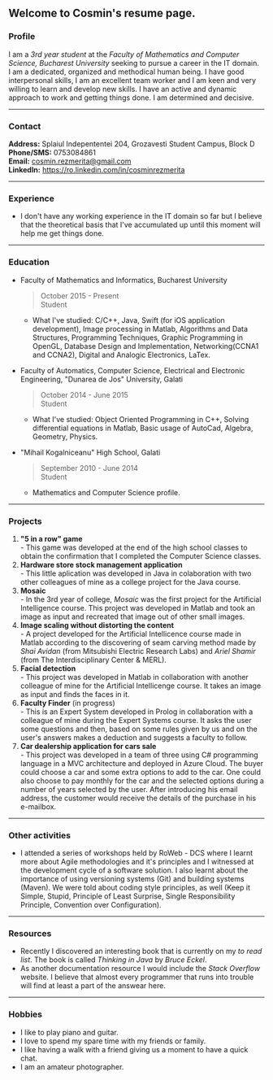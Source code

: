 ## Welcome to Cosmin's resume page.

### Profile
  I am a *3rd year student* at the *Faculty of Mathematics and Computer Science, Bucharest University* seeking to pursue a career in the IT domain. <br/>
  I am a dedicated, organized and methodical human being. I have good interpersonal skills, I am an excellent team worker and I am keen and very willing to learn and develop new skills. I have an active and dynamic approach to work and getting things done. I am determined and decisive.
  
***

### Contact
**Address:** Splaiul Indepententei 204, Grozavesti Student Campus, Block D <br/>
**Phone/SMS:** 0753084861 <br/>
**Email:** cosmin.rezmerita@gmail.com <br/>
**LinkedIn:** https://ro.linkedin.com/in/cosminrezmerita
  
***

### Experience
  * I don't have any working experience in the IT domain so far but I believe that the theoretical basis that I've accumulated up until this moment will help me get things done.

***

### Education
  * Faculty of Mathematics and Informatics, Bucharest University
    > October 2015 - Present <br/>
    > Student <br/>
    
    * What I've studied: C/C++, Java, Swift (for iOS application development), Image processing in Matlab, Algorithms and Data Structures, Programming Techniques, Graphic Programming in OpenGL, Database Design and Implementation, Networking(CCNA1 and CCNA2), Digital and Analogic Electronics, LaTex. <br/>
    
  * Faculty of Automatics, Computer Science, Electrical and Electronic Engineering, "Dunarea de Jos" University, Galati
    > October 2014 - June 2015 <br/>
    > Student <br/>
    
    * What I've studied: Object Oriented Programming in C++, Solving differential equations in Matlab, Basic usage of AutoCad, Algebra, Geometry, Physics. <br/>
    
  * "Mihail Kogalniceanu" High School, Galati
    > September 2010 - June 2014 <br/>
    > Student <br/>
    
    * Mathematics and Computer Science profile.

***

### Projects
  1. **"5 in a row" game** <br/>
    - This game was developed at the end of the high school classes to obtain the confirmation that I completed the Computer Science classes.
  2. **Hardware store stock management application** <br/>
    - This little aplication was developed in Java in colaboration with two other colleagues of mine as a college project for the Java course.
  3. **Mosaic** <br/>
    - In the 3rd year of college, *Mosaic* was the first project for the Artificial Intelligence course. This project was developed in Matlab and took an image as input and recreated that image out of other small images.
  4. **Image scaling without distorting the content** <br/>
    - A project developed for the Artificial Intellicence course made in Matlab according to the discovering of seam carving method made by *Shai Avidan* (from Mitsubishi Electric Research Labs) and *Ariel Shamir* (from The Interdisciplinary Center & MERL).
  5. **Facial detection** <br/>
    - This project was developed in Matlab in collaboration with another colleague of mine for the Artificial Intellicenge course. It takes an image as input and finds the faces in it.
  6. **Faculty Finder** (in progress) <br/>
    - This is an Expert System developed in Prolog in collaboration with a colleague of mine during the Expert Systems course. It asks the user some questions and then, based on some rules given by us and on the user's answers makes a deduction and suggests a faculty to follow.
  7. **Car dealership application for cars sale** <br/>
    - This project was developed in a team of three using C# programming language in a MVC architecture and deployed in Azure Cloud. The buyer could choose a car and some extra options to add to the car. One could also choose to pay monthly for the car and the selected options during a number of years selected by the user. After introducing his email address, the customer would receive the details of the purchase in his e-mailbox.

***

### Other activities

* I attended a series of workshops held by RoWeb - DCS where I learnt more about Agile methodologies and it's principles and I witnessed at the development cycle of a software solution. I also learnt about the importance of using versioning systems (Git) and building systems (Maven). We were told about coding style principles, as well (Keep it Simple, Stupid, Principle of Least Surprise, Single Responsibility Principle, Convention over Configuration).

***

### Resources
* Recently I discovered an interesting book that is currently on my *to read list*. The book is called *Thinking in Java* by *Bruce Eckel*. 
* As another documentation resource I would include the *Stack Overflow* website. I believe that almost every programmer that runs into trouble will find at least a part of the answear here.

***

### Hobbies

* I like to play piano and guitar.
* I love to spend my spare time with my friends or family.
* I like having a walk with a friend giving us a moment to have a quick chat.
* I am an amateur photographer.

